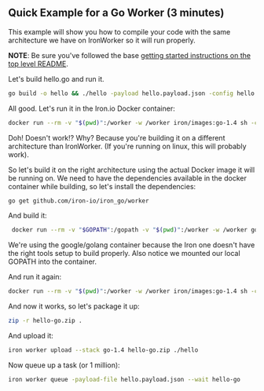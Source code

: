 ## Quick Example for a Go Worker (3 minutes)

This example will show you how to compile your code with the same architecture we have on IronWorker so it will
run properly.

**NOTE**: Be sure you've followed the base [getting started instructions on the top level README](https://github.com/iron-io/dockerworker). 

Let's build hello.go and run it.

```sh
go build -o hello && ./hello -payload hello.payload.json -config hello.config.yml -id 123
```

All good. Let's run it in the Iron.io Docker container:

```sh
docker run --rm -v "$(pwd)":/worker -w /worker iron/images:go-1.4 sh -c './hello -payload hello.payload.json -config hello.config.yml -id 123'
```

Doh!  Doesn't work!?  Why? Because you're building it on a different architecture than IronWorker. (If you're running on linux, this will probably work). 

So let's build it on the right architecture using the actual Docker image it will be running on. We need to have the
dependencies available in the docker container while building, so let's install the dependencies:

```sh
go get github.com/iron-io/iron_go/worker
```

And build it:

```sh
 docker run --rm -v "$GOPATH":/gopath -v "$(pwd)":/worker -w /worker google/golang sh -c 'go build -o hello'
```

We're using the google/golang container because the Iron one doesn't have the right tools setup to build properly. 
Also notice we mounted our local GOPATH into the container. 

And run it again:

```sh
docker run --rm -v "$(pwd)":/worker -w /worker iron/images:go-1.4 sh -c './hello -payload hello.payload.json -config hello.config.yml -id 123'
```

And now it works, so let's package it up:

```sh
zip -r hello-go.zip .
```

And upload it:

```sh
iron worker upload --stack go-1.4 hello-go.zip ./hello
```

Now queue up a task (or 1 million):

```sh
iron worker queue -payload-file hello.payload.json --wait hello-go
```
